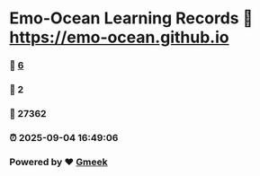 # Emo-Ocean Learning Records :link: https://emo-ocean.github.io 
### :page_facing_up: [6](https://emo-ocean.github.io/tag.html) 
### :speech_balloon: 2 
### :hibiscus: 27362 
### :alarm_clock: 2025-09-04 16:49:06 
### Powered by :heart: [Gmeek](https://github.com/Meekdai/Gmeek)
